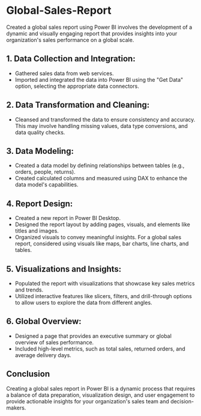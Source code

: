 # Global-Sales-Report

Created a global sales report using Power BI involves the development of a dynamic and visually engaging report that provides insights into your organization's sales performance on a global scale.

## 1. Data Collection and Integration:

- Gathered sales data from web services.
- Imported and integrated the data into Power BI using the "Get Data" option, selecting the appropriate data connectors.

## 2. Data Transformation and Cleaning:

- Cleansed and transformed the data to ensure consistency and accuracy. This may involve handling missing values, data type conversions, and data quality checks.

## 3. Data Modeling:

- Created a data model by defining relationships between tables (e.g., orders, people, returns).
- Created calculated columns and measured using DAX to enhance the data model's capabilities.

## 4. Report Design:

- Created a new report in Power BI Desktop.
- Designed the report layout by adding pages, visuals, and elements like titles and images.
- Organized visuals to convey meaningful insights. For a global sales report, considered using visuals like maps, bar charts, line charts, and tables.

## 5. Visualizations and Insights:

- Populated the report with visualizations that showcase key sales metrics and trends.
- Utilized interactive features like slicers, filters, and drill-through options to allow users to explore the data from different angles.

## 6. Global Overview:

- Designed a page that provides an executive summary or global overview of sales performance.
- Included high-level metrics, such as total sales, returned orders, and average delivery days.

## Conclusion

Creating a global sales report in Power BI is a dynamic process that requires a balance of data preparation, visualization design, and user engagement to provide actionable insights for your organization's sales team and decision-makers.
